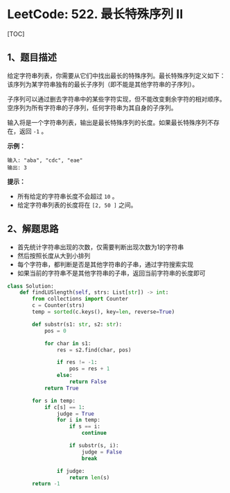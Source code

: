 # LeetCode: 522. 最长特殊序列 II

[TOC]

## 1、题目描述

给定字符串列表，你需要从它们中找出最长的特殊序列。最长特殊序列定义如下：该序列为某字符串独有的最长子序列（即不能是其他字符串的子序列）。

子序列可以通过删去字符串中的某些字符实现，但不能改变剩余字符的相对顺序。空序列为所有字符串的子序列，任何字符串为其自身的子序列。

输入将是一个字符串列表，输出是最长特殊序列的长度。如果最长特殊序列不存在，返回 `-1` 。



**示例：**

```
输入: "aba", "cdc", "eae"
输出: 3
```

**提示：**

- 所有给定的字符串长度不会超过 `10` 。
- 给定字符串列表的长度将在 `[2, 50 ]` 之间。



## 2、解题思路

- 首先统计字符串出现的次数，仅需要判断出现次数为1的字符串
- 然后按照长度从大到小排列
- 每个字符串，都判断是否是其他字符串的子串，通过字符搜索实现
- 如果当前的字符串不是其他字符串的子串，返回当前字符串的长度即可



```python
class Solution:
    def findLUSlength(self, strs: List[str]) -> int:
        from collections import Counter
        c = Counter(strs)
        temp = sorted(c.keys(), key=len, reverse=True)

        def substr(s1: str, s2: str):
            pos = 0

            for char in s1:
                res = s2.find(char, pos)

                if res != -1:
                    pos = res + 1
                else:
                    return False
            return True

        for s in temp:
            if c[s] == 1:
                judge = True
                for i in temp:
                    if s == i:
                        continue

                    if substr(s, i):
                        judge = False
                        break

                if judge:
                    return len(s)
        return -1
```


